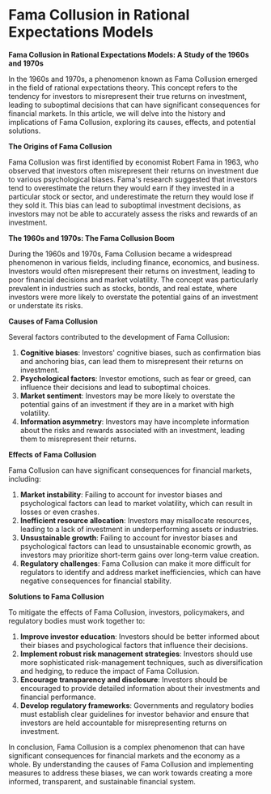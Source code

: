 # Fama Collusion in Rational Expectations Models

**Fama Collusion in Rational Expectations Models: A Study of the 1960s and 1970s**

In the 1960s and 1970s, a phenomenon known as Fama Collusion emerged in the field of rational expectations theory. This concept refers to the tendency for investors to misrepresent their true returns on investment, leading to suboptimal decisions that can have significant consequences for financial markets. In this article, we will delve into the history and implications of Fama Collusion, exploring its causes, effects, and potential solutions.

**The Origins of Fama Collusion**

Fama Collusion was first identified by economist Robert Fama in 1963, who observed that investors often misrepresent their returns on investment due to various psychological biases. Fama's research suggested that investors tend to overestimate the return they would earn if they invested in a particular stock or sector, and underestimate the return they would lose if they sold it. This bias can lead to suboptimal investment decisions, as investors may not be able to accurately assess the risks and rewards of an investment.

**The 1960s and 1970s: The Fama Collusion Boom**

During the 1960s and 1970s, Fama Collusion became a widespread phenomenon in various fields, including finance, economics, and business. Investors would often misrepresent their returns on investment, leading to poor financial decisions and market volatility. The concept was particularly prevalent in industries such as stocks, bonds, and real estate, where investors were more likely to overstate the potential gains of an investment or understate its risks.

**Causes of Fama Collusion**

Several factors contributed to the development of Fama Collusion:

1. **Cognitive biases**: Investors' cognitive biases, such as confirmation bias and anchoring bias, can lead them to misrepresent their returns on investment.
2. **Psychological factors**: Investor emotions, such as fear or greed, can influence their decisions and lead to suboptimal choices.
3. **Market sentiment**: Investors may be more likely to overstate the potential gains of an investment if they are in a market with high volatility.
4. **Information asymmetry**: Investors may have incomplete information about the risks and rewards associated with an investment, leading them to misrepresent their returns.

**Effects of Fama Collusion**

Fama Collusion can have significant consequences for financial markets, including:

1. **Market instability**: Failing to account for investor biases and psychological factors can lead to market volatility, which can result in losses or even crashes.
2. **Inefficient resource allocation**: Investors may misallocate resources, leading to a lack of investment in underperforming assets or industries.
3. **Unsustainable growth**: Failing to account for investor biases and psychological factors can lead to unsustainable economic growth, as investors may prioritize short-term gains over long-term value creation.
4. **Regulatory challenges**: Fama Collusion can make it more difficult for regulators to identify and address market inefficiencies, which can have negative consequences for financial stability.

**Solutions to Fama Collusion**

To mitigate the effects of Fama Collusion, investors, policymakers, and regulatory bodies must work together to:

1. **Improve investor education**: Investors should be better informed about their biases and psychological factors that influence their decisions.
2. **Implement robust risk management strategies**: Investors should use more sophisticated risk-management techniques, such as diversification and hedging, to reduce the impact of Fama Collusion.
3. **Encourage transparency and disclosure**: Investors should be encouraged to provide detailed information about their investments and financial performance.
4. **Develop regulatory frameworks**: Governments and regulatory bodies must establish clear guidelines for investor behavior and ensure that investors are held accountable for misrepresenting returns on investment.

In conclusion, Fama Collusion is a complex phenomenon that can have significant consequences for financial markets and the economy as a whole. By understanding the causes of Fama Collusion and implementing measures to address these biases, we can work towards creating a more informed, transparent, and sustainable financial system.
